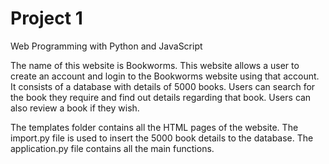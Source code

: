 # Project 1

Web Programming with Python and JavaScript

The name of this website is Bookworms.
This website allows a user to create an account and login to the Bookworms website using that account.
It consists of a database with details of 5000 books.
Users can search for the book they require and find out details regarding that book.
Users can also review a book if they wish.

The templates folder contains all the HTML pages of the website.
The import.py file is used to insert the 5000 book details to the database.
The application.py file contains all the main functions.
